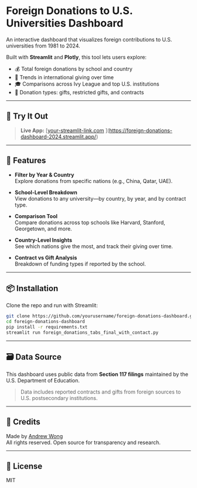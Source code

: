 
# Foreign Donations to U.S. Universities Dashboard

An interactive dashboard that visualizes foreign contributions to U.S. universities from 1981 to 2024.

Built with **Streamlit** and **Plotly**, this tool lets users explore:
- 💰 Total foreign donations by school and country
- 🧭 Trends in international giving over time
- 🎓 Comparisons across Ivy League and top U.S. institutions
- 📑 Donation types: gifts, restricted gifts, and contracts

---

## 🚀 Try It Out

> **Live App:** [[your-streamlit-link.com](#) ](https://foreign-donations-dashboard-2024.streamlit.app/) 

---

## 🧰 Features

- **Filter by Year & Country**  
  Explore donations from specific nations (e.g., China, Qatar, UAE).

- **School-Level Breakdown**  
  View donations to any university—by country, by year, and by contract type.

- **Comparison Tool**  
  Compare donations across top schools like Harvard, Stanford, Georgetown, and more.

- **Country-Level Insights**  
  See which nations give the most, and track their giving over time.

- **Contract vs Gift Analysis**  
  Breakdown of funding types if reported by the school.

---

## 📦 Installation

Clone the repo and run with Streamlit:

```bash
git clone https://github.com/yourusername/foreign-donations-dashboard.git
cd foreign-donations-dashboard
pip install -r requirements.txt
streamlit run foreign_donations_tabs_final_with_contact.py
```

---

## 🗃️ Data Source

This dashboard uses public data from **Section 117 filings** maintained by the U.S. Department of Education.

> Data includes reported contracts and gifts from foreign sources to U.S. postsecondary institutions.

---

## 👤 Credits

Made by [Andrew Wong](https://x.com/AndrewTheWong_)  
All rights reserved. Open source for transparency and research.

---

## 📜 License

MIT 
